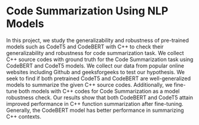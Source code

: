 # Code Summarization Using NLP Models
In this project, we study the generalizability and robustness of pre-trained models such as CodeT5 and
CodeBERT with C++ to check their generalizability and robustness for code summarization task. We collect C++ source
codes with ground truth for the Code Summarization task using CodeBERT and CodeT5 models. We collect our data
from popular online websites including Github and geeksforgeeks to test our hypothesis. We seek to find if both pretrained CodeT5 and CodeBERT are well-generalized models to summarize the given C++ source codes. Additionally, we
fine-tune both models with C++ codes for Code Summarization as a model robustness check. Our results show that
both CodeBERT and CodeT5 attain improved performance in C++ function summarization after fine-tuning. Generally, the
CodeBERT model has better performance in summarizing C++ contexts.
